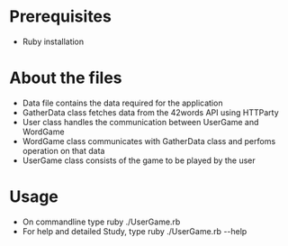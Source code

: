 # Prerequisites
* Ruby installation 

# About the files
* Data file contains the data required for the application
* GatherData class fetches data from the 42words API using HTTParty
* User class handles the communication between UserGame and WordGame
* WordGame class communicates with GatherData class and perfoms operation on that data
* UserGame class consists of the game to be played by the user 

# Usage
* On commandline type ruby ./UserGame.rb <command> <word>
* For help and detailed Study, type ruby ./UserGame.rb --help